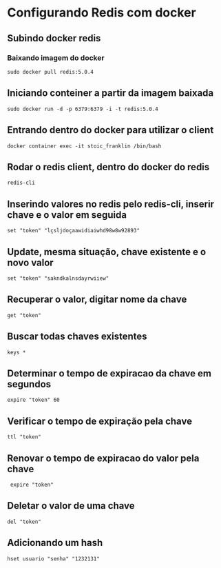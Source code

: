 # Configurando Redis com docker 

## Subindo docker redis
### Baixando imagem do docker 
  ```
  sudo docker pull redis:5.0.4
  ```  

## Iniciando conteiner a partir da imagem baixada 
  ```
  sudo docker run -d -p 6379:6379 -i -t redis:5.0.4
  ```  

## Entrando dentro do docker para utilizar o client 
  ```
  docker container exec -it stoic_franklin /bin/bash
  ```

## Rodar o redis client, dentro do docker do redis
   ```
   redis-cli
   ```

## Inserindo valores no redis pelo redis-cli, inserir chave e o valor em seguida 
   ```
   set "token" "lçsljdoçaawidiaiwhd98w8w92893"
   ```

## Update, mesma situação, chave existente e o novo valor
   ```
   set "token" "sakndkalnsdayrwiiew"
   ```

## Recuperar o valor, digitar nome da chave
   ```
   get "token"
   ```

## Buscar todas chaves existentes 
   ```
   keys *
   ```

## Determinar o tempo de expiracao da chave em segundos
  ```
  expire "token" 60
  ```
 
## Verificar o tempo de expiração pela chave 
  ```
  ttl "token"
  ```
 
## Renovar o tempo de expiracao do valor pela chave 
   ```
	expire "token"
   ``` 

## Deletar o valor de uma chave 
```
del "token"
 ``` 

## Adicionando um hash 
   ```
   hset usuario "senha" "1232131"
   ```
